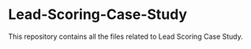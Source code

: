 # Lead-Scoring-Case-Study
This repository contains all the files related to Lead Scoring Case Study.
